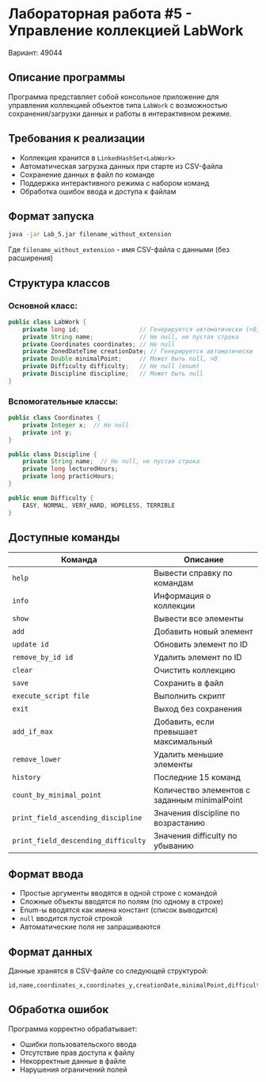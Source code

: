 # Лабораторная работа #5 - Управление коллекцией LabWork

Вариант: 49044

## Описание программы
Программа представляет собой консольное приложение для управления коллекцией объектов типа `LabWork` с возможностью сохранения/загрузки данных и работы в интерактивном режиме.

## Требования к реализации
- Коллекция хранится в `LinkedHashSet<LabWork>`
- Автоматическая загрузка данных при старте из CSV-файла
- Сохранение данных в файл по команде
- Поддержка интерактивного режима с набором команд
- Обработка ошибок ввода и доступа к файлам

## Формат запуска
```bash
java -jar Lab_5.jar filename_without_extension
```
Где `filename_without_extension` - имя CSV-файла с данными (без расширения)

## Структура классов
### Основной класс:
```java
public class LabWork {
    private long id;                 // Генерируется автоматически (>0, уникальное)
    private String name;             // Не null, не пустая строка
    private Coordinates coordinates; // Не null
    private ZonedDateTime creationDate; // Генерируется автоматически
    private Double minimalPoint;     // Может быть null, >0
    private Difficulty difficulty;   // Не null (enum)
    private Discipline discipline;   // Может быть null
}
```

### Вспомогательные классы:
```java
public class Coordinates {
    private Integer x;  // Не null
    private int y;
}

public class Discipline {
    private String name;  // Не null, не пустая строка
    private long lecturedHours;
    private long practicHours;
}

public enum Difficulty {
    EASY, NORMAL, VERY_HARD, HOPELESS, TERRIBLE
}
```

## Доступные команды
| Команда | Описание |
|---------|----------|
| `help` | Вывести справку по командам |
| `info` | Информация о коллекции |
| `show` | Вывести все элементы |
| `add` | Добавить новый элемент |
| `update id` | Обновить элемент по ID |
| `remove_by_id id` | Удалить элемент по ID |
| `clear` | Очистить коллекцию |
| `save` | Сохранить в файл |
| `execute_script file` | Выполнить скрипт |
| `exit` | Выход без сохранения |
| `add_if_max` | Добавить, если превышает максимальный |
| `remove_lower` | Удалить меньшие элементы |
| `history` | Последние 15 команд |
| `count_by_minimal_point` | Количество элементов с заданным minimalPoint |
| `print_field_ascending_discipline` | Значения discipline по возрастанию |
| `print_field_descending_difficulty` | Значения difficulty по убыванию |

## Формат ввода
- Простые аргументы вводятся в одной строке с командой
- Сложные объекты вводятся по полям (по одному в строке)
- Enum-ы вводятся как имена констант (список выводится)
- `null` вводится пустой строкой
- Автоматические поля не запрашиваются

## Формат данных
Данные хранятся в CSV-файле со следующей структурой:
```
id,name,coordinates_x,coordinates_y,creationDate,minimalPoint,difficulty,discipline_name,lecturedHours,practicHours
```

## Обработка ошибок
Программа корректно обрабатывает:
- Ошибки пользовательского ввода
- Отсутствие прав доступа к файлу
- Некорректные данные в файле
- Нарушения ограничений полей
